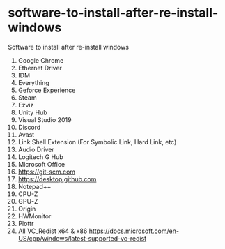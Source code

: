 # software-to-install-after-re-install-windows
Software to install after re-install windows

1. Google Chrome
2. Ethernet Driver
3. IDM
4. Everything
5. Geforce Experience
6. Steam
7. Ezviz
8. Unity Hub
9. Visual Studio 2019
10. Discord
11. Avast
12. Link Shell Extension (For Symbolic Link, Hard Link, etc)
13. Audio Driver
14. Logitech G Hub
15. Microsoft Office
16. https://git-scm.com
18. https://desktop.github.com
19. Notepad++
20. CPU-Z
21. GPU-Z
22. Origin
23. HWMonitor
24. Plottr
25. All VC_Redist x64 & x86 https://docs.microsoft.com/en-US/cpp/windows/latest-supported-vc-redist
